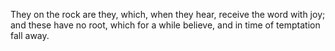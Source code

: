 They on the rock are they, which, when they hear, receive the word with joy; and these have no root, which for a while believe, and in time of temptation fall away.
